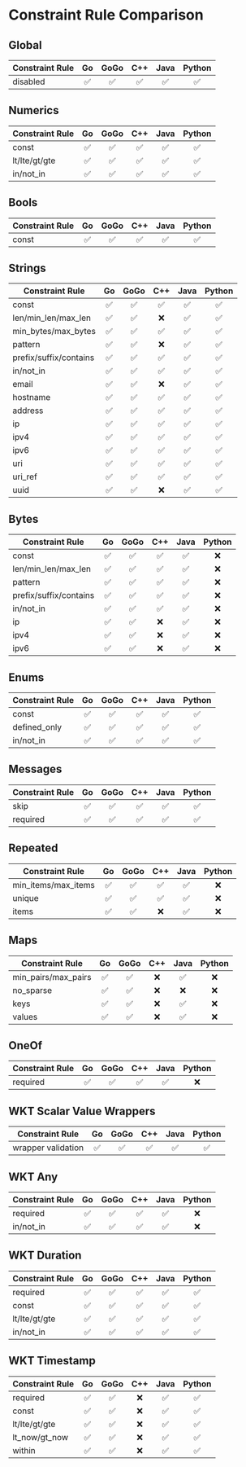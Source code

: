 # Constraint Rule Comparison
## Global
| Constraint Rule | Go | GoGo | C++ | Java | Python | 
| ---| :---: | :---: | :---: | :---: | :---: |
| disabled               |✅|✅|✅|✅|✅|

## Numerics
| Constraint Rule | Go | GoGo | C++ | Java | Python | 
| ---| :---: | :---: | :---: | :---: | :---: |
| const                  |✅|✅|✅|✅|✅|
| lt/lte/gt/gte          |✅|✅|✅|✅|✅|
| in/not_in              |✅|✅|✅|✅|✅|

## Bools
| Constraint Rule | Go | GoGo | C++ | Java | Python | 
| ---| :---: | :---: | :---: | :---: | :---: |
| const                  |✅|✅|✅|✅|✅|

## Strings
| Constraint Rule | Go | GoGo | C++ | Java | Python |
| ---| :---: | :---: | :---: | :---: | :---: |
| const                  |✅|✅|✅|✅|✅|
| len/min\_len/max_len   |✅|✅|❌|✅|✅|
| min\_bytes/max\_bytes  |✅|✅|✅|✅|✅|
| pattern                |✅|✅|❌|✅|✅|
| prefix/suffix/contains |✅|✅|✅|✅|✅|
| in/not_in              |✅|✅|✅|✅|✅|
| email                  |✅|✅|❌|✅|✅|
| hostname               |✅|✅|✅|✅|✅|
| address                |✅|✅|✅|✅|✅|
| ip                     |✅|✅|✅|✅|✅|
| ipv4                   |✅|✅|✅|✅|✅|
| ipv6                   |✅|✅|✅|✅|✅|
| uri                    |✅|✅|✅|✅|✅|
| uri_ref                |✅|✅|✅|✅|✅|
| uuid                   |✅|✅|❌|✅|✅|

## Bytes
| Constraint Rule | Go | GoGo | C++ | Java | Python |
| ---| :---: | :---: | :---: | :---: | :---: |
| const                  |✅|✅|✅|✅|❌|
| len/min\_len/max_len   |✅|✅|✅|✅|❌|
| pattern                |✅|✅|✅|✅|❌|
| prefix/suffix/contains |✅|✅|✅|✅|❌|
| in/not_in              |✅|✅|✅|✅|❌|
| ip                     |✅|✅|❌|✅|❌|
| ipv4                   |✅|✅|❌|✅|❌|
| ipv6                   |✅|✅|❌|✅|❌|

## Enums
| Constraint Rule | Go | GoGo | C++ | Java | Python | 
| ---| :---: | :---: | :---: | :---: | :---: |
| const                  |✅|✅|✅|✅|✅|
| defined_only           |✅|✅|✅|✅|✅|
| in/not_in              |✅|✅|✅|✅|✅|

## Messages
| Constraint Rule | Go | GoGo | C++ | Java | Python | 
| ---| :---: | :---: | :---: | :---: | :---: |
| skip                   |✅|✅|✅|✅|✅|
| required               |✅|✅|✅|✅|✅|

## Repeated
| Constraint Rule | Go | GoGo | C++ | Java | Python | 
| ---| :---: | :---: | :---: | :---: | :---: |
| min\_items/max_items   |✅|✅|✅|✅|❌|
| unique                 |✅|✅|✅|✅|❌|
| items                  |✅|✅|❌|✅|❌|

## Maps
| Constraint Rule | Go | GoGo | C++ | Java | Python | 
| ---| :---: | :---: | :---: | :---: | :---: |
| min\_pairs/max_pairs   |✅|✅|❌|✅|❌|
| no_sparse              |✅|✅|❌|❌|❌|
| keys                   |✅|✅|❌|✅|❌|
| values                 |✅|✅|❌|✅|❌|

## OneOf
| Constraint Rule | Go | GoGo | C++ | Java | Python | 
| ---| :---: | :---: | :---: | :---: | :---: |
| required               |✅|✅|✅|✅|❌|

## WKT Scalar Value Wrappers
| Constraint Rule | Go | GoGo | C++ | Java | Python | 
| ---| :---: | :---: | :---: | :---: | :---: |
| wrapper validation     |✅|✅|✅|✅|✅|

## WKT Any
| Constraint Rule | Go | GoGo | C++ | Java | Python | 
| ---| :---: | :---: | :---: | :---: | :---: |
| required               |✅|✅|✅|✅|❌|
| in/not_in              |✅|✅|✅|✅|❌|

## WKT Duration
| Constraint Rule | Go | GoGo | C++ | Java | Python | 
| ---| :---: | :---: | :---: | :---: | :---: |
| required               |✅|✅|✅|✅|✅|
| const                  |✅|✅|✅|✅|✅|
| lt/lte/gt/gte          |✅|✅|✅|✅|✅|
| in/not_in              |✅|✅|✅|✅|✅|

## WKT Timestamp
| Constraint Rule | Go | GoGo | C++ | Java | Python | 
| ---| :---: | :---: | :---: | :---: | :---: |
| required               |✅|✅|❌|✅|✅|
| const                  |✅|✅|❌|✅|✅|
| lt/lte/gt/gte          |✅|✅|❌|✅|✅|
| lt_now/gt_now          |✅|✅|❌|✅|✅|
| within                 |✅|✅|❌|✅|✅|
